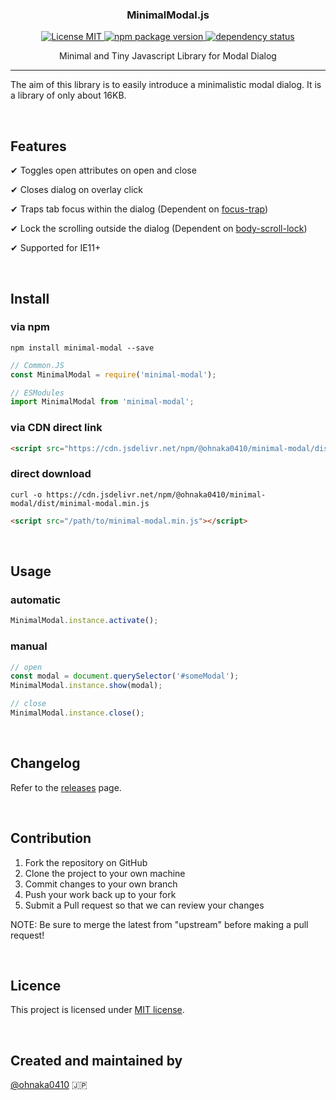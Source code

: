 <h3 align="center">
  MinimalModal.js
</h3>

<p align="center">
  <a href="https://opensource.org/licenses/MIT" target="_blank" rel="noopener">
    <img src="https://img.shields.io/badge/license-MIT-blue.svg" alt="License MIT">
  </a>
  <a href="https://www.npmjs.com/package/@ohnaka0410/minimal-modal" target="_blank" rel="noopener">
    <img src="https://badge.fury.io/js/@ohnaka0410/minimal-modal.svg" alt="npm package version">
  </a>
  <a href="https://david-dm.org/ohnaka0410/minimal-modal">
    <img src="https://david-dm.org/ohnaka0410/minimal-modal/status.svg" alt="dependency status">
  </a>
</a>

<p align="center">
  Minimal and Tiny Javascript Library for Modal Dialog
</p>

---

The aim of this library is to easily introduce a minimalistic modal dialog. It is a library of only about 16KB.

&nbsp;

## Features
✔ Toggles open attributes on open and close

✔ Closes dialog on overlay click

✔ Traps tab focus within the dialog (Dependent on [focus-trap](https://www.npmjs.com/package/focus-trap))

✔ Lock the scrolling outside the dialog (Dependent on [body-scroll-lock](https://www.npmjs.com/package/body-scroll-lock))

✔ Supported for IE11+

&nbsp;

## Install

### via npm
```shell
npm install minimal-modal --save
```

```javascript
// Common.JS
const MinimalModal = require('minimal-modal');

// ESModules
import MinimalModal from 'minimal-modal';
```

### via CDN direct link
```html
<script src="https://cdn.jsdelivr.net/npm/@ohnaka0410/minimal-modal/dist/minimal-modal.min.js"></script>
```

### direct download
```shell
curl -o https://cdn.jsdelivr.net/npm/@ohnaka0410/minimal-modal/dist/minimal-modal.min.js
```

```html
<script src="/path/to/minimal-modal.min.js"></script>
```

&nbsp;

## Usage
### automatic
```javascript
MinimalModal.instance.activate();
```

### manual
```javascript
// open
const modal = document.querySelector('#someModal');
MinimalModal.instance.show(modal);

// close
MinimalModal.instance.close();
```

&nbsp;

## Changelog
Refer to the [releases](https://github.com/ohnaka0410/minimal-modal/releases) page.

&nbsp;

## Contribution
1. Fork the repository on GitHub
1. Clone the project to your own machine
1. Commit changes to your own branch
1. Push your work back up to your fork
1. Submit a Pull request so that we can review your changes

NOTE: Be sure to merge the latest from "upstream" before making a pull request!

&nbsp;

## Licence
This project is licensed under [MIT license](https://opensource.org/licenses/MIT).

&nbsp;

## Created and maintained by

[@ohnaka0410](https://twitter.com/ohnaka0410) 🇯🇵
